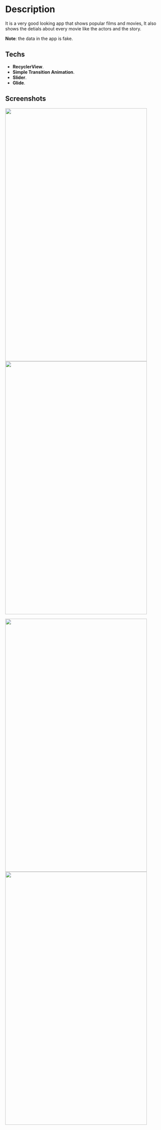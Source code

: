 
# Description

It is a very good looking app that shows popular films and movies, It also shows the detials about every movie like the actors and the story.


**Note**: the data in the app is fake.

## Techs
* **RecyclerView**.
* **Simple Transition Animation**.
* **Slider**.
* **Glide**.

## Screenshots

<img src="https://user-images.githubusercontent.com/79477855/148279722-3024e450-db90-4fb6-a22d-14b125f1a67d.jpg" width="450" height="800"> <img src="https://user-images.githubusercontent.com/79477855/148279585-2f897cb9-6511-440f-ba3e-70cccca1e38f.jpg" width="450" height="800">


<img src="https://user-images.githubusercontent.com/79477855/148280306-975f391b-35bf-4a37-b5bd-fa98a2f41e4f.jpg" width="450" height="800"> <img src="https://user-images.githubusercontent.com/79477855/148280186-851b15cc-41da-42d6-a938-f8b40d0fe515.jpg" width="450" height="800">



